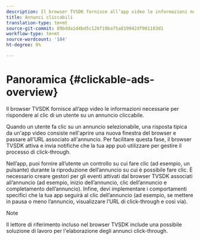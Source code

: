 ```yaml
---
description: Il browser TVSDK fornisce all’app video le informazioni necessarie per rispondere al clic di un utente su un annuncio cliccabile.
title: Annunci cliccabili
translation-type: tm+mt
source-git-commit: 89bdda1d4bd5c126f19ba75a819942df901183d1
workflow-type: tm+mt
source-wordcount: '184'
ht-degree: 0%

---
```



# Panoramica {#clickable-ads-overview}

Il browser TVSDK fornisce all’app video le informazioni necessarie per rispondere al clic di un utente su un annuncio cliccabile.

Quando un utente fa clic su un annuncio selezionabile, una risposta tipica da un&#39;app video consiste nell&#39;aprire una nuova finestra del browser e passare all&#39;URL associato all&#39;annuncio. Per facilitare questa fase, il browser TVSDK attiva e invia notifiche che la tua app può utilizzare per gestire il processo di click-through.

Nell’app, puoi fornire all’utente un controllo su cui fare clic (ad esempio, un pulsante) durante la riproduzione dell’annuncio su cui è possibile fare clic. È necessario creare gestori per gli eventi attivati dal browser TVSDK associati all’annuncio (ad esempio, inizio dell’annuncio, clic dell’annuncio e completamento dell’annuncio). Infine, devi implementare i comportamenti specifici che la tua app seguirà al clic dell’annuncio (ad esempio, se mettere in pausa o meno l’annuncio, visualizzare l’URL di click-through e così via).

>[!NOTE]
>
>Il lettore di riferimento incluso nel browser TVSDK include una possibile soluzione di lavoro per l&#39;elaborazione degli annunci click-through.